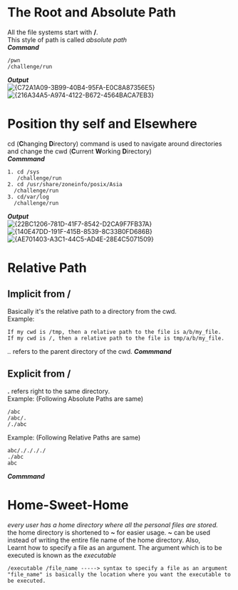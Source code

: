 # The Root and Absolute Path
All the file systems start with **/**. <br>
This style of path is called *absolute path*<br>
***Command***
```
/pwn
/challenge/run
```
***Output*** <br>
![{C72A1A09-3B99-40B4-95FA-E0C8A87356E5}](https://github.com/user-attachments/assets/fed94f0d-bc48-4adb-8500-d44ee3d6a92f)
![{216A34A5-A974-4122-B672-4564BACA7EB3}](https://github.com/user-attachments/assets/82897019-59e6-470c-acc8-c0552228fee4)


# Position thy self and Elsewhere
cd (**C**hanging **D**irectory) command is used to navigate around directories
and change the cwd (**C**urrent **W**orking **D**irectory)<br>
***Commmand***
```
1. cd /sys
   /challenge/run
2. cd /usr/share/zoneinfo/posix/Asia
  /challenge/run
3. cd/var/log
  /challenge/run
```

***Output***<br>
![{22BC1206-781D-41F7-8542-D2CA9F7FB37A}](https://github.com/user-attachments/assets/f216c450-5bf9-4acc-b1c0-154627eacccb)
![{140E47DD-191F-415B-8539-8C33B0FD686B}](https://github.com/user-attachments/assets/34c28a19-9b88-4783-8c8e-1cf1f9772e7b)
![{AE701403-A3C1-44C5-AD4E-28E4C5071509}](https://github.com/user-attachments/assets/ee701937-01a3-4e5e-81d5-f99d26f88282)



# Relative Path
## Implicit from **/**
Basically it's the relative path to a directory from the cwd. <br>
Example:
``` 
If my cwd is /tmp, then a relative path to the file is a/b/my_file.
If my cwd is /, then a relative path to the file is tmp/a/b/my_file.
```
*..* refers to the parent directory of the cwd.
***Commmand***


## Explicit from **/**
**.** refers right to the same directory. <br>
Example: (Following Absolute Paths are same)
```
/abc
/abc/.
/./abc
```
Example: (Following Relative Paths are same)
```
abc/././././
./abc
abc
```
***Commmand***


# Home-Sweet-Home
*every user has a home directory where all the personal files are stored.* <br>
the home directory is shortened to **~** for easier usage. 
**~** can be used instead of writing the entire file name of the home directory. 
Also,<br>
Learnt how to specify a file as an argument.
The argument which is to be executed is known as the *executable*
```
/executable /file_name -----> syntax to specify a file as an argument
"file_name" is basically the location where you want the executable to be executed.
```




